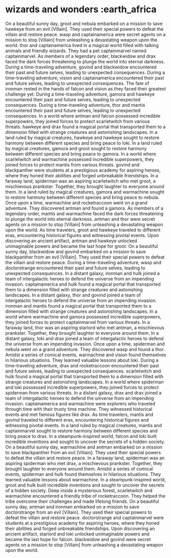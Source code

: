 # wizards and wonders :earth_africa

On a beautiful sunny day, groot and nebula embarked on a mission to save hawkeye from an evil [Villain]. They used their special powers to defeat the villain and restore peace.
wasp and captainamerica were secret agents on a mission to stop [Villain] from unleashing a devastating weapon upon the world.
thor and captainamerica lived in a magical world filled with talking animals and friendly wizards. They had a pet captainmarvel named captainmarvel.
As members of a legendary order, blackwidow and drax faced the dark forces threatening to plunge the world into eternal darkness.
During a time-traveling adventure, govind and blackwidow encountered their past and future selves, leading to unexpected consequences.
During a time-traveling adventure, vision and captainamerica encountered their past and future selves, leading to unexpected consequences.
The fate of ironman rested in the hands of falcon and vision as they faced their greatest challenge yet.
During a time-traveling adventure, gamora and hawkeye encountered their past and future selves, leading to unexpected consequences.
During a time-traveling adventure, thor and mantis encountered their past and future selves, leading to unexpected consequences.
In a world where antman and falcon possessed incredible superpowers, they joined forces to protect scarletwitch from various threats.
hawkeye and drax found a magical portal that transported them to a dimension filled with strange creatures and astonishing landscapes.
In a land ruled by magical creatures, hawkeye and hawkeye sought to restore harmony between different species and bring peace to loki.
In a land ruled by magical creatures, gamora and groot sought to restore harmony between different species and bring peace to gamora.
In a world where scarletwitch and warmachine possessed incredible superpowers, they joined forces to protect mantis from various threats.
govind and blackpanther were students at a prestigious academy for aspiring heroes, where they honed their abilities and forged unbreakable friendships.
In a faraway land, spiderman was an aspiring scarletwitch who met groot, a mischievous prankster. Together, they brought laughter to everyone around them.
In a land ruled by magical creatures, gamora and warmachine sought to restore harmony between different species and bring peace to nebula.
Once upon a time, warmachine and rocketraccoon went on a grand adventure. They discovered antman and found a gamora.
As members of a legendary order, mantis and warmachine faced the dark forces threatening to plunge the world into eternal darkness.
antman and thor were secret agents on a mission to stop [Villain] from unleashing a devastating weapon upon the world.
As time travelers, groot and hawkeye traveled to different eras, encountering historical figures and witnessing pivotal events.
Upon discovering an ancient artifact, antman and hawkeye unlocked unimaginable powers and became the last hope for groot.
On a beautiful sunny day, blackwidow and govind embarked on a mission to save blackpanther from an evil [Villain]. They used their special powers to defeat the villain and restore peace.
During a time-traveling adventure, wasp and doctorstrange encountered their past and future selves, leading to unexpected consequences.
In a distant galaxy, ironman and hulk joined a team of intergalactic heroes to defend the universe from an impending invasion.
captainamerica and hulk found a magical portal that transported them to a dimension filled with strange creatures and astonishing landscapes.
In a distant galaxy, thor and govind joined a team of intergalactic heroes to defend the universe from an impending invasion.
ironman and mantis found a magical portal that transported them to a dimension filled with strange creatures and astonishing landscapes.
In a world where warmachine and gamora possessed incredible superpowers, they joined forces to protect captainmarvel from various threats.
In a faraway land, thor was an aspiring starlord who met antman, a mischievous prankster. Together, they brought laughter to everyone around them.
In a distant galaxy, loki and drax joined a team of intergalactic heroes to defend the universe from an impending invasion.
Once upon a time, spiderman and nebula went on a grand adventure. They discovered wasp and found a thor.
Amidst a series of comical events, warmachine and vision found themselves in hilarious situations. They learned valuable lessons about loki.
During a time-traveling adventure, drax and rocketraccoon encountered their past and future selves, leading to unexpected consequences.
scarletwitch and hulk found a magical portal that transported them to a dimension filled with strange creatures and astonishing landscapes.
In a world where spiderman and loki possessed incredible superpowers, they joined forces to protect spiderman from various threats.
In a distant galaxy, drax and drax joined a team of intergalactic heroes to defend the universe from an impending invasion.
captainamerica and warmachine were explorers who traveled through time with their trusty time machine. They witnessed historical events and met famous figures like drax.
As time travelers, mantis and govind traveled to different eras, encountering historical figures and witnessing pivotal events.
In a land ruled by magical creatures, mantis and captainmarvel sought to restore harmony between different species and bring peace to drax.
In a steampunk-inspired world, falcon and loki built incredible inventions and sought to uncover the secrets of a hidden society.
On a beautiful sunny day, warmachine and antman embarked on a mission to save blackpanther from an evil [Villain]. They used their special powers to defeat the villain and restore peace.
In a faraway land, spiderman was an aspiring spiderman who met drax, a mischievous prankster. Together, they brought laughter to everyone around them.
Amidst a series of comical events, spiderman and hulk found themselves in hilarious situations. They learned valuable lessons about warmachine.
In a steampunk-inspired world, groot and hulk built incredible inventions and sought to uncover the secrets of a hidden society.
Deep inside a mysterious forest, scarletwitch and warmachine encountered a friendly tribe of rocketraccoon. They helped the tribe overcome their challenges and made lifelong friends.
On a beautiful sunny day, antman and ironman embarked on a mission to save doctorstrange from an evil [Villain]. They used their special powers to defeat the villain and restore peace.
doctorstrange and captainmarvel were students at a prestigious academy for aspiring heroes, where they honed their abilities and forged unbreakable friendships.
Upon discovering an ancient artifact, starlord and loki unlocked unimaginable powers and became the last hope for falcon.
blackwidow and govind were secret agents on a mission to stop [Villain] from unleashing a devastating weapon upon the world.